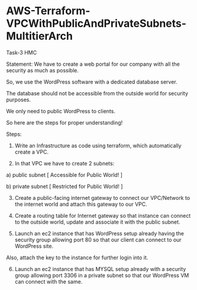 # AWS-Terraform-VPCWithPublicAndPrivateSubnets-MultitierArch


Task-3 HMC



Statement: We have to create a web portal for our company with all the security as much as possible.

So, we use the WordPress software with a dedicated database server.

The database should not be accessible from the outside world for security purposes.

We only need to public WordPress to clients.

So here are the steps for proper understanding!



Steps:

1) Write an Infrastructure as code using terraform, which automatically create a VPC.



2) In that VPC we have to create 2 subnets:

  a) public subnet [ Accessible for Public World! ] 

  b) private subnet [ Restricted for Public World! ]



3) Create a public-facing internet gateway to connect our VPC/Network to the internet world and attach this gateway to our VPC.



4) Create a routing table for Internet gateway so that instance can connect to the outside world, update and associate it with the public subnet.



5) Launch an ec2 instance that has WordPress setup already having the security group allowing port 80 so that our client can connect to our WordPress site.

Also, attach the key to the instance for further login into it.



6) Launch an ec2 instance that has MYSQL setup already with a security group allowing port 3306 in a private subnet so that our WordPress VM can connect with the same.
